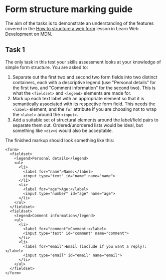 Form structure marking guide
============================

The aim of the tasks is to demonstrate an understanding of the features covered in the [How to structure a web form](https://developer.mozilla.org/en-US/docs/Learn/Forms/How_to_structure_a_web_form) lesson in Learn Web Development on MDN.

Task 1
------

The only task in this test your skills assessment looks at your knowledge of simple form structure. You are asked to:

1.  Separate out the first two and second two form fields into two distinct containers, each with a descriptive legend (use "Personal details” for the first two, and "Comment information” for the second two). This is what the `<fieldset>` and `<legend>` elements are made for.
2.  Mark up each text label with an appropriate element so that it is semantically associated with its respective form field. This needs the `<label>` element, and the `for` attribute if you are choosing not to wrap the `<label>` around the `<input>`.
3.  Add a suitable set of structural elements around the label/field pairs to separate them out. Ordered/unordered lists would be ideal, but something like `<div>`s would also be acceptable.

The finished markup should look something like this:

    <form>
      <fieldset>
        <legend>Personal details</legend>
        <ul>
          <li>
            <label for="name">Name:</label>
            <input type="text" id="name" name="name">
          </li>
          <li>
            <label for="age">Age:</label>
            <input type="number" id="age" name="age">
          </li>
        </ul>
      </fieldset>
      <fieldset>
        <legend>Comment information</legend>
        <ul>
          <li>
            <label for="comment">Comment:</label>
            <input type="text" id="comment" name="comment">
          </li>
          <li>
            <label for="email">Email (include if you want a reply):</label>
            <input type="email" id="email" name="email">
          </li>
        </ul>
      </fieldset>
    </form>
